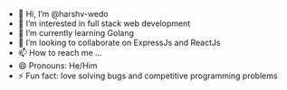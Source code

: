 - 👋 Hi, I’m @harshv-wedo
- 👀 I’m interested in full stack web development
- 🌱 I’m currently learning Golang
- 💞️ I’m looking to collaborate on ExpressJs and ReactJs
- 📫 How to reach me ...
- 😄 Pronouns: He/Him
- ⚡ Fun fact: love solving bugs and competitive programming problems

<!---
harshv-wedo/harshv-wedo is a ✨ special ✨ repository because its `README.md` (this file) appears on your GitHub profile.
You can click the Preview link to take a look at your changes.
--->

